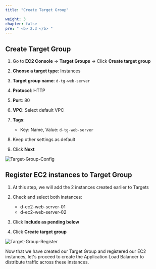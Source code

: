 ```yaml
---
title: "Create Target Group"

weight: 3
chapter: false
pre: " <b> 2.3 </b> "
---
```


## Create Target Group

1. Go to **EC2 Console** → **Target Groups** → Click **Create target group**

2. **Choose a target type**: Instances

3. **Target group name**: `d-tg-web-server`

4. **Protocol**: HTTP

5. **Port**: 80

6. **VPC**: Select default VPC

7. **Tags**:
   - Key: Name, Value: `d-tg-web-server`

8. Keep other settings as default

9. Click **Next**

![Target-Group-Config](/images/target-group-config.png)

## Register EC2 instances to Target Group

1. At this step, we will add the 2 instances created earlier to Targets

2. Check and select both instances:
   - d-ec2-web-server-01
   - d-ec2-web-server-02

3. Click **Include as pending below**

4. Click **Create target group**

![Target-Group-Register](/images/target-group-register.png)

Now that we have created our Target Group and registered our EC2 instances, let's proceed to create the Application Load Balancer to distribute traffic across these instances.
